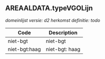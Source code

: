 ## AREAALDATA.typeVGOLijn

*domeinlijst versie: d2* *herkomst definitie: todo*

 |Code |Description	|
|	---	|	---	|
| niet-bgt | niet-bgt |
| niet-bgt:haag | niet-bgt: haag |

